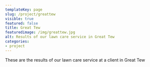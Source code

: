 ```yaml
---
templateKey: page
slug: /project/greattew
visible: true
featured: false
title: Great Tew
featuredimage: /img/greattew.jpg
alt: Results of our lawn care service in Great Tew
categories:
- project
---
```

These are the results of our lawn care service at a client in Great Tew


